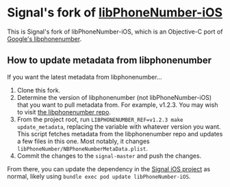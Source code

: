 # Signal's fork of [libPhoneNumber-iOS][]

This is Signal's fork of libPhoneNumber-iOS, which is an Objective-C port of [Google's libphonenumber][libphonenumber].

## How to update metadata from libphonenumber

If you want the latest metadata from libphonenumber...

1. Clone this fork.
1. Determine the version of libphonenumber (not libPhoneNumber-iOS) that you want to pull metadata from. For example, v1.2.3. You may wish to visit [the libphonenumber repo][libphonenumber].
1. From the project root, run `LIBPHONENUMBER_REF=v1.2.3 make update_metadata`, replacing the variable with whatever version you want. This script fetches metadata from the libphonenumber repo and updates a few files in this one. Most notably, it changes `libPhoneNumber/NBPhoneNumberMetaData.plist`.
1. Commit the changes to the `signal-master` and push the changes.

From there, you can update the dependency in the [Signal iOS project][signal-ios] as normal, likely using `bundle exec pod update libPhoneNumber-iOS`.

[libPhoneNumber-iOS]: https://github.com/iziz/libPhoneNumber-iOS
[libphonenumber]: https://github.com/google/libphonenumber
[signal-ios]: https://github.com/signalapp/Signal-iOS
